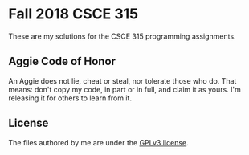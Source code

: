 # Fall 2018 CSCE 315
These are my solutions for the CSCE 315 programming assignments.

## Aggie Code of Honor
An Aggie does not lie, cheat or steal, nor tolerate those who do. That means: don't copy my code, in part or in full, and claim it as yours. I'm releasing it for others to learn from it.

## License
The files authored by me are under the [GPLv3 license](LICENSE.md).
